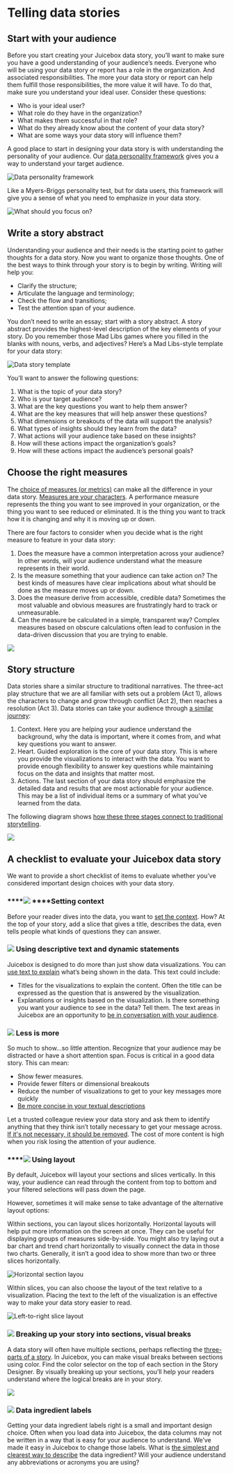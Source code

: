 # Telling data stories

## Start with your audience

Before you start creating your Juicebox data story, you’ll want to make sure you have a good understanding of your audience’s needs. Everyone who will be using your data story or report has a role in the organization. And associated responsibilities. The more your data story or report can help them fulfill those responsibilities, the more value it will have. To do that, make sure you understand your ideal user. Consider these questions:

* Who is your ideal user?
* What role do they have in the organization?
* What makes them successful in that role?
* What do they already know about the content of your data story?
* What are some ways your data story will influence them?

A good place to start in designing your data story is with understanding the personality of your audience. Our [data personality framework](https://www.juiceanalytics.com/writing/toward-a-data-personality-framework) gives you a way to understand your target audience. 

![Data personality framework](https://lh4.googleusercontent.com/YJznB-8xRdPH4t43WHUois_hdbD1SOWNIx0Ln6S1sSisk1gt2yZOhg5E7T31GjzmOz94lPKgVG6ZtckJJHZEfffKxucq-AUkBJhLJ_pVVyauNzQSa59qwfahmLlJBodKvGR1oC0)

Like a Myers-Briggs personality test, but for data users, this framework will give you a sense of what you need to emphasize in your data story.

![What should you focus on?](https://lh6.googleusercontent.com/7Arch2IN3VcfXU5ZLafOuCAh-Z8Z3kWAm9wbJf-ED6905MYa2qK7lX3hTgnevU9U0nvCOUYlU0_ACZ7tyJDS-y_HYWNwBe5v0FkNLOcwlYEMpwtJiSoReEoBmNwlbp23ZYR-l6k)

## Write a story abstract  

Understanding your audience and their needs is the starting point to gather thoughts for a data story. Now you want to organize those thoughts. One of the best ways to think through your story is to begin by writing. Writing will help you:

* Clarify the structure;
* Articulate the language and terminology;
* Check the flow and transitions;
* Test the attention span of your audience.

You don’t need to write an essay; start with a story abstract. A story abstract provides the highest-level description of the key elements of your story. Do you remember those Mad Libs games where you filled in the blanks with nouns, verbs, and adjectives? Here’s a Mad Libs-style template for your data story:

![Data story template](https://lh3.googleusercontent.com/IVoSmMgipJ5fvVIYhgdha8saY3D5jUyYuZ-IQyokD4LHEU2UGNaznuYWAsZB-n2V5CJ4r1a1tn4bjRU0OmSigYMut8MkQjjaQ9WEwbLW1jfpGfDWWfV_KKDiureynGANpB-jCsM)

You’ll want to answer the following questions:

1. What is the topic of your data story?
2. Who is your target audience?
3. What are the key questions you want to help them answer?
4. What are the key measures that will help answer these questions?
5. What dimensions or breakouts of the data will support the analysis?
6. What types of insights should they learn from the data?
7. What actions will your audience take based on these insights?
8. How will these actions impact the organization’s goals?
9. How will these actions impact the audience’s personal goals?

## **Choose the right measures**

The [choice of measures \(or metrics\)](https://www.juiceanalytics.com/writing/choosing-right-metric) can make all the difference in your data story. [Measures are your characters](https://www.juiceanalytics.com/writing/metrics-are-the-characters-of-data-stories). A performance measure represents the thing you want to see improved in your organization, or the thing you want to see reduced or eliminated. It is the thing you want to track how it is changing and why it is moving up or down.

There are four factors to consider when you decide what is the right measure to feature in your data story:

1. Does the measure have a common interpretation across your audience? In other words, will your audience understand what the measure represents in their world.
2. Is the measure something that your audience can take action on? The best kinds of measures have clear implications about what should be done as the measure moves up or down.
3. Does the measure derive from accessible, credible data? Sometimes the most valuable and obvious measures are frustratingly hard to track or unmeasurable.
4. Can the measure be calculated in a simple, transparent way? Complex measures based on obscure calculations often lead to confusion in the data-driven discussion that you are trying to enable.

![](https://lh3.googleusercontent.com/umQISNXCBTS-H0F5z76yeJsStWV8wdGXGXevI9vSJw04znfKIzfHmVq9XuizdZUyLk_B3T3-V3mwqXglmuTY1aCycPGqP9m5WSdfY5CPGgF34dqzq9Cjmba-0Mo4KgRH5JQbsJs)

## Story structure 

Data stories share a similar structure to traditional narratives. The three-act play structure that we are all familiar with sets out a problem \(Act 1\), allows the characters to change and grow through conflict \(Act 2\), then reaches a resolution \(Act 3\). Data stories can take your audience through [a similar journey](https://www.juiceanalytics.com/writing/how-to-structure-your-data-story):

1. Context. Here you are helping your audience understand the background, why the data is important, where it comes from, and what key questions you want to answer.
2. Heart. Guided exploration is the core of your data story. This is where you provide the visualizations to interact with the data. You want to provide enough flexibility to answer key questions while maintaining focus on the data and insights that matter most.
3. Actions. The last section of your data story should emphasize the detailed data and results that are most actionable for your audience. This may be a list of individual items or a summary of what you’ve learned from the data.

The following diagram shows [how these three stages connect to traditional storytelling](https://www.juiceanalytics.com/writing/the-art-of-data-storytelling-structure).

![](https://lh6.googleusercontent.com/sPc106ulzDllV4-TxOSqk9GM5K5XVBlavyEg8Q5UvP0RxOQV0wxZ1IJlpUDtczO1WvEnHU_6B92jXM9pfZzZkO0PbjqvlfjjqB6uAr4rGXLgNzGcDtOzJGQ53hNFOKF2Q5MR2Ec)

## **A checklist to evaluate your Juicebox data story**

We want to provide a short checklist of items to evaluate whether you’ve considered important design choices with your data story.

### \*\*\*\*![](../../.gitbook/assets/check-square-solid.svg) ****Setting context

Before your reader dives into the data, you want to [set the context](https://www.juiceanalytics.com/writing/use-context-to-make-your-audience-care). How? At the top of your story, add a slice that gives a title, describes the data, even tells people what kinds of questions they can answer. 

### ![](../../.gitbook/assets/check-square-solid.svg) Using descriptive text and dynamic statements

Juicebox is designed to do more than just show data visualizations. You can [use text to explain](https://www.juiceanalytics.com/design-principles/use-common-language/) what’s being shown in the data. This text could include:

* Titles for the visualizations to explain the content. Often the title can be expressed as the question that is answered by the visualization.
* Explanations or insights based on the visualization. Is there something you want your audience to see in the data? Tell them. The text areas in Juicebox are an opportunity to [be in conversation with your audience](https://www.juiceanalytics.com/design-principles/make-it-conversational/).

### ![](../../.gitbook/assets/check-square-solid.svg) Less is more

So much to show...so little attention. Recognize that your audience may be distracted or have a short attention span. Focus is critical in a good data story. This can mean:

* Show fewer measures.
* Provide fewer filters or dimensional breakouts
* Reduce the number of visualizations to get to your key messages more quickly
* [Be more concise in your textual descriptions](https://writingcenter.unc.edu/tips-and-tools/word-choice/)

Let a trusted colleague review your data story and ask them to identify anything that they think isn’t totally necessary to get your message across. [If it's not necessary, it should be removed](https://www.juiceanalytics.com/writing/10-ways-to-reduce-to-improve-your-data-visualizations). The cost of more content is high when you risk losing the attention of your audience.

### \*\*\*\*![](../../.gitbook/assets/check-square-solid.svg) Using layout

By default, Juicebox will layout your sections and slices vertically. In this way, your audience can read through the content from top to bottom and your filtered selections will pass down the page.

However, sometimes it will make sense to take advantage of the alternative layout options:

Within sections, you can layout slices horizontally. Horizontal layouts will help put more information on the screen at once. They can be useful for displaying groups of measures side-by-side. You might also try laying out a bar chart and trend chart horizontally to visually connect the data in those two charts. Generally, it isn’t a good idea to show more than two or three slices horizontally.

![Horizontal section layou](../../.gitbook/assets/image%20%2870%29.png)

Within slices, you can also choose the layout of the text relative to a visualization. Placing the text to the left of the visualization is an effective way to make your data story easier to read.

![Left-to-right slice layout](../../.gitbook/assets/image%20%2869%29.png)

### ![](../../.gitbook/assets/check-square-solid.svg) Breaking up your story into sections, visual breaks

A data story will often have multiple sections, perhaps reflecting the [three-parts of a story](telling-data-stories.md#story-structure). In Juicebox, you can make visual breaks between sections using color. Find the color selector on the top of each section in the Story Designer. By visually breaking up your sections, you’ll help your readers understand where the logical breaks are in your story.

![](../../.gitbook/assets/image%20%2868%29.png)

### ![](../../.gitbook/assets/check-square-solid.svg) Data ingredient labels

Getting your data ingredient labels right is a small and important design choice. Often when you load data into Juicebox, the data columns may not be written in a way that is easy for your audience to understand. We’ve made it easy in Juicebox to change those labels. What is [the simplest and clearest way to describe](https://www.juiceanalytics.com/design-principles/use-common-language/) the data ingredient? Will your audience understand any abbreviations or acronyms you are using? 

